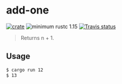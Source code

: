 # add-one

[![crate](https://img.shields.io/badge/crates.io-0.1.0-orange.svg)](https://crates.io/crates/add-one)
![minimum rustc 1.15](https://img.shields.io/badge/rustc-1.15+-red.svg)
[![Travis status](https://travis-ci.org/02sh/add-one.svg?branch=master)](https://travis-ci.org/02sh/add-one)


> Returns n + 1.

## Usage

```sh
$ cargo run 12
$ 13
```
